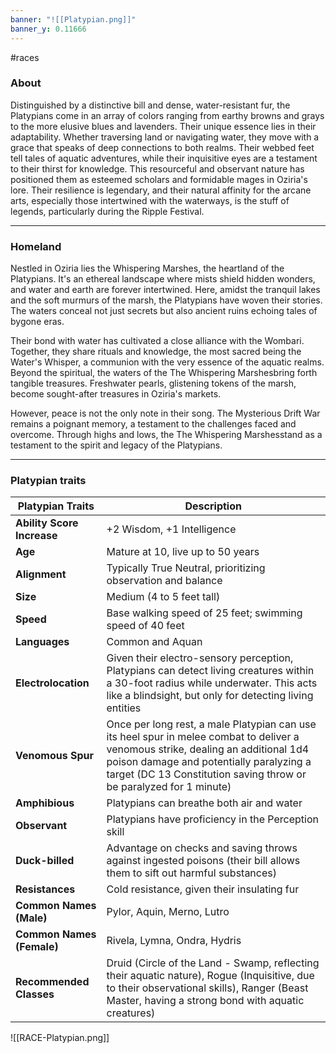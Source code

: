 ```yaml
---
banner: "![[Platypian.png]]"
banner_y: 0.11666
---
```

#races

### About

Distinguished by a distinctive bill and dense, water-resistant fur, the Platypians come in an array of colors ranging from earthy browns and grays to the more elusive blues and lavenders. Their unique essence lies in their adaptability. Whether traversing land or navigating water, they move with a grace that speaks of deep connections to both realms. Their webbed feet tell tales of aquatic adventures, while their inquisitive eyes are a testament to their thirst for knowledge. This resourceful and observant nature has positioned them as esteemed scholars and formidable mages in Oziria's lore. Their resilience is legendary, and their natural affinity for the arcane arts, especially those intertwined with the waterways, is the stuff of legends, particularly during the Ripple Festival.

-----
### Homeland

Nestled in Oziria lies the Whispering Marshes, the heartland of the Platypians. It's an ethereal landscape where mists shield hidden wonders, and water and earth are forever intertwined. Here, amidst the tranquil lakes and the soft murmurs of the marsh, the Platypians have woven their stories. The waters conceal not just secrets but also ancient ruins echoing tales of bygone eras.

Their bond with water has cultivated a close alliance with the Wombari. Together, they share rituals and knowledge, the most sacred being the Water's Whisper, a communion with the very essence of the aquatic realms. Beyond the spiritual, the waters of the The Whispering Marshesbring forth tangible treasures. Freshwater pearls, glistening tokens of the marsh, become sought-after treasures in Oziria's markets.

However, peace is not the only note in their song. The Mysterious Drift War remains a poignant memory, a testament to the challenges faced and overcome. Through highs and lows, the The Whispering Marshesstand as a testament to the spirit and legacy of the Platypians.

-----
### Platypian traits

|**Platypian Traits**|**Description**|
|---|---|
|**Ability Score Increase**|+2 Wisdom, +1 Intelligence|
|**Age**|Mature at 10, live up to 50 years|
|**Alignment**|Typically True Neutral, prioritizing observation and balance|
|**Size**|Medium (4 to 5 feet tall)|
|**Speed**|Base walking speed of 25 feet; swimming speed of 40 feet|
|**Languages**|Common and Aquan|
|**Electrolocation**|Given their electro-sensory perception, Platypians can detect living creatures within a 30-foot radius while underwater. This acts like a blindsight, but only for detecting living entities|
|**Venomous Spur**|Once per long rest, a male Platypian can use its heel spur in melee combat to deliver a venomous strike, dealing an additional 1d4 poison damage and potentially paralyzing a target (DC 13 Constitution saving throw or be paralyzed for 1 minute)|
|**Amphibious**|Platypians can breathe both air and water|
|**Observant**|Platypians have proficiency in the Perception skill|
|**Duck-billed**|Advantage on checks and saving throws against ingested poisons (their bill allows them to sift out harmful substances)|
|**Resistances**|Cold resistance, given their insulating fur|
|**Common Names (Male)**|Pylor, Aquin, Merno, Lutro|
|**Common Names (Female)**|Rivela, Lymna, Ondra, Hydris|
|**Recommended Classes**|Druid (Circle of the Land - Swamp, reflecting their aquatic nature), Rogue (Inquisitive, due to their observational skills), Ranger (Beast Master, having a strong bond with aquatic creatures)|

![[RACE-Platypian.png]]